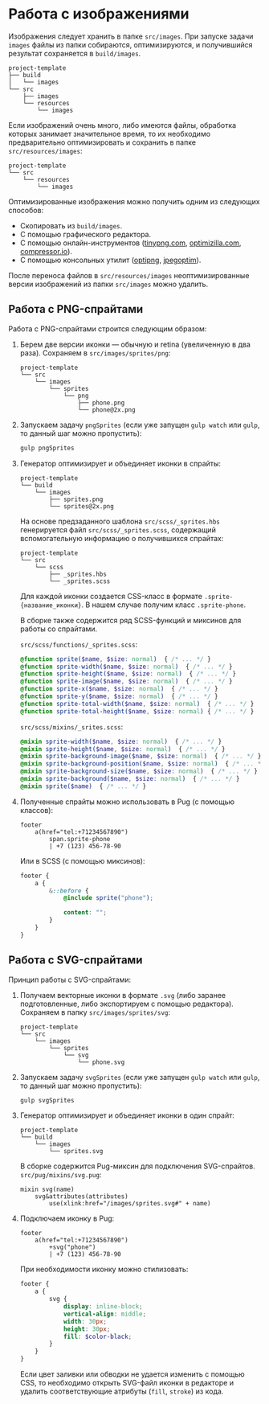 # Работа с изображениями

Изображения следует хранить в папке `src/images`.
При запуске задачи `images` файлы из папки собираются, оптимизируются, и получившийся результат сохраняется в `build/images`.

```text
project-template
├── build
│   └── images
└── src
    ├── images
    └── resources
        └── images
```

Если изображений очень много, либо имеются файлы, обработка которых занимает значительное время, то их необходимо предварительно оптимизировать и сохранить в папке `src/resources/images`:

```text
project-template
└── src
    └── resources
        └── images
```

Оптимизированные изображения можно получить одним из следующих способов:

* Скопировать из `build/images`.
* С помощью графического редактора.
* С помощью онлайн-инструментов ([tinypng.com](https://tinypng.com), [optimizilla.com](http://optimizilla.com/ru/), [compressor.io](https://compressor.io/)).
* С помощью консольных утилит ([optipng](http://optipng.sourceforge.net/), [jpegoptim](https://ruhighload.com/post/Jpegoptim)).

После переноса файлов в `src/resources/images` неоптимизированные версии изображений из папки `src/images` можно удалить.

## Работа с PNG-спрайтами

Работа с PNG-спрайтами строится следующим образом:

1. Берем две версии иконки — обычную и retina (увеличенную в два раза).
   Сохраняем в `src/images/sprites/png`:

   ```text
   project-template
   └── src
       └── images
           └── sprites
               └── png
                   ├── phone.png
                   └── phone@2x.png
   ```

2. Запускаем задачу `pngSprites` (если уже запущен `gulp watch` или `gulp`, то данный шаг можно пропустить):

   ```bash
   gulp pngSprites
   ```

3. Генератор оптимизирует и объединяет иконки в спрайты:

   ```text
   project-template
   └── build
       └── images
           ├── sprites.png
           └── sprites@2x.png
   ```

   На основе предзаданного шаблона `src/scss/_sprites.hbs` генерируется файл `src/scss/_sprites.scss`, содержащий вспомогательную информацию о получившихся спрайтах:

   ```text
   project-template
   └── src
       └── scss
           ├── _sprites.hbs
           └── _sprites.scss
   ```

   Для каждой иконки создается CSS-класс в формате `.sprite-{название_иконки}`.
   В нашем случае получим класс `.sprite-phone`.

   В сборке также содержится ряд SCSS-функций и миксинов для работы со спрайтами.

   `src/scss/functions/_sprites.scss`:

   ```scss
   @function sprite($name, $size: normal)  { /* ... */ }
   @function sprite-width($name, $size: normal)  { /* ... */ }
   @function sprite-height($name, $size: normal)  { /* ... */ }
   @function sprite-image($name, $size: normal)  { /* ... */ }
   @function sprite-x($name, $size: normal)  { /* ... */ }
   @function sprite-y($name, $size: normal)  { /* ... */ }
   @function sprite-total-width($name, $size: normal)  { /* ... */ }
   @function sprite-total-height($name, $size: normal) { /* ... */ }
   ```

   `src/scss/mixins/_srites.scss`:

   ```scss
   @mixin sprite-width($name, $size: normal)  { /* ... */ }
   @mixin sprite-height($name, $size: normal)  { /* ... */ }
   @mixin sprite-background-image($name, $size: normal)  { /* ... */ }
   @mixin sprite-background-position($name, $size: normal)  { /* ... */ }
   @mixin sprite-background-size($name, $size: normal)  { /* ... */ }
   @mixin sprite-background($name, $size: normal)  { /* ... */ }
   @mixin sprite($name)  { /* ... */ }
   ```

4. Полученные спрайты можно использовать в Pug (с помощью классов):

   ```jade
   footer
       a(href="tel:+71234567890")
           span.sprite-phone
           | +7 (123) 456-78-90
   ```

   Или в SCSS (с помощью миксинов):

   ```scss
   footer {
       a {
           &::before {
               @include sprite("phone");

               content: "";
           }
       }
   }
   ```

## Работа с SVG-спрайтами

Принцип работы с SVG-спрайтами:

1. Получаем векторные иконки в формате `.svg` (либо заранее подготовленные, либо экспортируем с помощью редактора).
   Сохраняем в папку `src/images/sprites/svg`:

   ```text
   project-template
   └── src
       └── images
           └── sprites
               └── svg
                   └── phone.svg
   ```

2. Запускаем задачу `svgSprites` (если уже запущен `gulp watch` или `gulp`, то данный шаг можно пропустить):

   ```bash
   gulp svgSprites
   ```

3. Генератор оптимизирует и объединяет иконки в один спрайт:

   ```text
   project-template
   └── build
       └── images
           └── sprites.svg
   ```

   В сборке содержится Pug-миксин для подключения SVG-спрайтов.<br>
   `src/pug/mixins/svg.pug`:

   ```jade
   mixin svg(name)
       svg&attributes(attributes)
           use(xlink:href="/images/sprites.svg#" + name)
   ```

4. Подключаем иконку в Pug:

   ```jade
   footer
       a(href="tel:+71234567890")
           +svg("phone")
           | +7 (123) 456-78-90
   ```

   При необходимости иконку можно стилизовать:

   ```scss
   footer {
       a {
           svg {
               display: inline-block;
               vertical-align: middle;
               width: 30px;
               height: 30px;
               fill: $color-black;
           }
       }
   }
   ```

   Если цвет заливки или обводки не удается изменить с помощью CSS, то необходимо открыть SVG-файл иконки в редакторе и удалить соответствующие атрибуты (`fill`, `stroke`) из кода.
